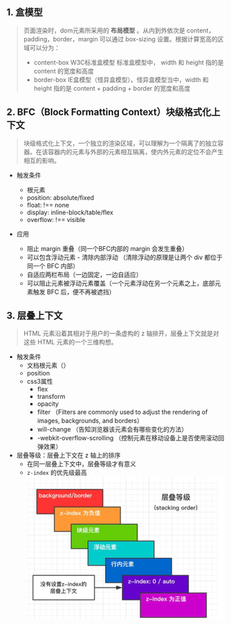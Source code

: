## 1. 盒模型
> 页面渲染时，dom元素所采用的 **布局模型** 。从内到外依次是 content，padding，border，margin 可以通过 box-sizing 设置。根据计算宽高的区域可以分为：
> - content-box W3C标准盒模型 标准盒模型中， width 和 height 指的是 content 的宽度和高度
> - border-box IE盒模型（怪异盒模型）。怪异盒模型当中，width 和 height 指的是 content + padding + border 的宽度和高度

## 2. BFC（Block Formatting Context）块级格式化上下文
> 块级格式化上下文，一个独立的渲染区域，可以理解为一个隔离了的独立容器。在该容器内的元素与外部的元素相互隔离，使内外元素的定位不会产生相互的影响。

- 触发条件
  - 根元素
  - position: absolute/fixed
  - float: !== none
  - display: inline-block/table/flex
  - overflow: !== visible

- 应用
  - 阻止 margin 重叠（同一个BFC内部的 margin 会发生重叠）
  - 可以包含浮动元素 - 清除内部浮动 （清除浮动的原理是让两个 div 都位于同一个 BFC 内部）
  - 自适应两栏布局（一边固定，一边自适应）
  - 可以阻止元素被浮动元素覆盖（一个元素浮动在另一个元素之上，底部元素触发 BFC 后，便不再被遮挡）

## 3. 层叠上下文
> HTML 元素沿着其相对于用户的一条虚构的 z 轴排开，层叠上下文就是对这些 HTML 元素的一个三维构想。
- 触发条件
  - 文档根元素（<html>）
  - position
  - css3属性
    - flex
    - transform
    - opacity
    - filter （Filters are commonly used to adjust the rendering of images, backgrounds, and borders）
    - will-change （告知浏览器该元素会有哪些变化的方法）
    - -webkit-overflow-scrolling （控制元素在移动设备上是否使用滚动回弹效果）
- 层叠等级：层叠上下文在 z 轴上的排序
  - 在同一层叠上下文中，层叠等级才有意义
  - `z-index` 的优先级最高
  ![层叠顺序](./images/层叠等级.png)